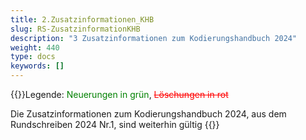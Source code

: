 ```yaml
---
title: 2.Zusatzinformationen_KHB
slug: RS-ZusatzinformationKHB
description: "3 Zusatzinformationen zum Kodierungshandbuch 2024"
weight: 440
type: docs
keywords: []
---
```

{{<markdown>}}Legende: <font color="green">Neuerungen in grün</font>, <font color="red">~~Löschungen in rot~~</font>
  
Die Zusatzinformationen zum Kodierungshandbuch 2024, aus dem Rundschreiben 2024 Nr.1, sind weiterhin gültig
{{</markdown>}}
